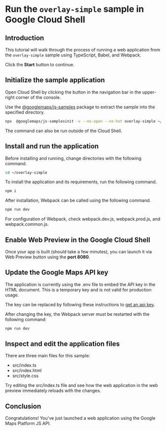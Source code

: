 # Run the `overlay-simple` sample in Google Cloud Shell

<walkthrough-tutorial-duration duration="10"/>

## Introduction

This tutorial will walk through the process of running a web application from
the `overlay-simple` sample using TypeScript, Babel, and Webpack.

Click the **Start** button to continue.

## Initialize the sample application

Open Cloud Shell by clicking the
<walkthrough-cloud-shell-icon></walkthrough-cloud-shell-icon> button in the
navigation bar in the upper-right corner of the console.

Use the [@googlemaps/js-samples](https://www.npmjs.com/package/@googlemaps/js-samples) package to 
extract the sample into the specified directory.

```bash
npx  @googlemaps/js-samplesinit -v --no-open --no-hot overlay-simple ~/overlay-simple
```

The command can also be run outside of the Cloud Shell.

## Install and run the application

Before installing and running, change directories with the following command.

```bash
cd ~/overlay-simple
```

To install the application and its requirements, run the following command.

```bash
npm i
```

After installation, Webpack can be called using the following command.

```bash
npm run dev
```

For configuration of Webpack, check
<walkthrough-editor-open-file filePath="overlay-simple/webpack.dev.js">webpack.dev.js</walkthrough-editor-open-file>,
<walkthrough-editor-open-file filePath="overlay-simple/webpack.prod.js">webpack.prod.js</walkthrough-editor-open-file>,
and
<walkthrough-editor-open-file filePath="overlay-simple/webpack.common.js">webpack.common.js</walkthrough-editor-open-file>.

## Enable Web Preview in the Google Cloud Shell

Once your app is built (should take a few minutes), you can launch it via
<walkthrough-spotlight-pointer target="cloudshell" spotlightId="devshell-web-preview-button">Web
Preview button</walkthrough-spotlight-pointer> using the **port 8080**.

## Update the Google Maps API key

The application is currently using the
<walkthrough-editor-open-file filePath="overlay-simple/.env">.env</walkthrough-editor-open-file>
file to embed the API key in the HTML document. This is a temporary key and is
not valid for production usage.

The key can be replaced by following these instructions to
[get an api key](https://developers.google.com/maps/documentation/javascript/get-api-key).

After changing the key, the Webpack server must be restarted with the following
command:

```bash
npm run dev
```

## Inspect and edit the application files

There are three main files for this sample:

*   <walkthrough-editor-open-file filePath="overlay-simple/src/index.ts">src/index.ts</walkthrough-editor-open-file>
*   <walkthrough-editor-open-file filePath="overlay-simple/src/index.html">src/index.html</walkthrough-editor-open-file>
*   <walkthrough-editor-open-file filePath="overlay-simple/src/style.css">src/style.css</walkthrough-editor-open-file>

Try editing the <walkthrough-editor-open-file filePath="overlay-simple/src/index.ts">src/index.ts</walkthrough-editor-open-file> file and see how the web application in the web preview immediately reloads with the changes.

## Conclusion

<walkthrough-conclusion-trophy></walkthrough-conclusion-trophy>

Congratulations! You've just launched a web application using the Google Maps
Platform JS API.
